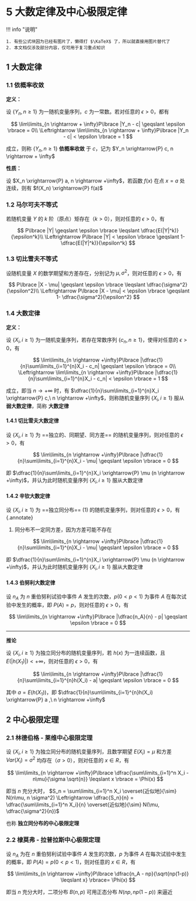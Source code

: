 # 5 大数定律及中心极限定律

<!-- !!! tip "说明"

    本文档正在更新中…… -->

!!! info "说明"

    1. 有些公式块因为已经有图片了，懒得打 $\KaTeX$ 了，所以就直接用图片替代了
    2. 本文档仅涉及部分内容，仅可用于复习重点知识

## 1 大数定律

### 1.1 依概率收敛

**定义：**

设 $\lbrace Y_n, n \geqslant 1 \rbrace$ 为一随机变量序列，$c$ 为一常数。若对任意的 $\epsilon > 0$，都有

$$
\lim\limits_{n \rightarrow + \infty}P\lbrace |Y_n - c| \geqslant \epsilon \rbrace = 0\\
\Leftrightarrow \lim\limits_{n \rightarrow + \infty}P\lbrace |Y_n - c| < \epsilon \rbrace = 1
$$

成立，则称 $\lbrace Y_n, n \geqslant 1 \rbrace$ **依概率收敛** 于 $c$，记为 $Y_n \xrightarrow{P} c, n \rightarrow + \infty$

**性质：**

设 $X_n \xrightarrow{P} a, n \rightarrow +\infty$，若函数 $f(x)$ 在点 $x=a$ 处连续，则有 $f(X_n) \xrightarrow{P} f(a)$

### 1.2 马尔可夫不等式

若随机变量 $Y$ 的 $k$ 阶（原点）矩存在（$k > 0$），则对任意的 $\epsilon > 0$，有

$$
P\lbrace |Y| \geqslant \epsilon \rbrace \leqslant \dfrac{E(|Y|^k)}{\epsilon^k}\\
\Leftrightarrow P\lbrace |Y| < \epsilon \rbrace \geqslant 1- \dfrac{E(|Y|^k)}{\epsilon^k}
$$

### 1.3 切比雪夫不等式

设随机变量 $X$ 的数学期望和方差存在，分别记为 $\mu, \sigma^2$，则对任意的 $\epsilon > 0$，有

$$
P\lbrace |X - \mu| \geqslant \epsilon \rbrace \leqslant \dfrac{\sigma^2}{\epsilon^2}\\
\Leftrightarrow P\lbrace |X - \mu| < \epsilon \rbrace \geqslant 1- \dfrac{\sigma^2}{\epsilon^2}
$$

### 1.4 大数定律

**定义：**

设 $\lbrace X_i,i\geqslant 1\rbrace$ 为一随机变量序列，若存在常数序列 $\lbrace c_n,n \geqslant 1\rbrace$，使得对任意的 $\epsilon > 0$，有

$$
\lim\limits_{n \rightarrow +\infty}P\lbrace |\dfrac{1}{n}\sum\limits_{i=1}^{n}X_i - c_n| \geqslant \epsilon \rbrace = 0\\
\Leftrightarrow \lim\limits_{n \rightarrow +\infty}P\lbrace |\dfrac{1}{n}\sum\limits_{i=1}^{n}X_i - c_n| < \epsilon \rbrace = 1
$$

成立，即当 $n \rightarrow +\infty$ 时，有 $\dfrac{1}{n}\sum\limits_{i=1}^{n}X_i \xrightarrow{P} c,\ n \rightarrow +\infty$，则称随机变量序列 $\lbrace X_i,i\geqslant 1\rbrace$ 服从 **弱大数定律**，简称 **大数定律**

#### 1.4.1 切比雪夫大数定律

设 $\lbrace X_i,i\geqslant 1\rbrace$ 为 ==独立的、同期望、同方差== 的随机变量序列，则对任意的 $\epsilon > 0$，有

$$
\lim\limits_{n \rightarrow +\infty}P\lbrace |\dfrac{1}{n}\sum\limits_{i=1}^{n}X_i - \mu| \geqslant \epsilon \rbrace = 0
$$

即 $\dfrac{1}{n}\sum\limits_{i=1}^{n}X_i \xrightarrow{P} \mu (n \rightarrow +\infty)$，并认为此时随机变量序列 $\lbrace X_i,i\geqslant 1\rbrace$ 服从大数定律

#### 1.4.2 辛钦大数定律

设 $\lbrace X_i,i\geqslant 1\rbrace$ 为 ==独立同分布== (1) 的随机变量序列，则对任意的 $\epsilon > 0$，有
{.annotate}

1. 同分布不一定同方差，因为方差可能不存在

$$
\lim\limits_{n \rightarrow +\infty}P\lbrace |\dfrac{1}{n}\sum\limits_{i=1}^{n}X_i - \mu| \geqslant \epsilon \rbrace = 0
$$

即 $\dfrac{1}{n}\sum\limits_{i=1}^{n}X_i \xrightarrow{P} \mu (n \rightarrow +\infty)$，并认为此时随机变量序列 $\lbrace X_i,i\geqslant 1\rbrace$ 服从大数定律

#### 1.4.3 伯努利大数定律

设 $n_A$ 为 $n$ 重伯努利试验中事件 $A$ 发生的次数，$p(0 < p < 1)$ 为事件 $A$ 在每次试验中发生的概率，即 $P(A) = p$，则对任意的 $\epsilon > 0$，有

$$
\lim\limits_{n \rightarrow +\infty}P\lbrace |\dfrac{n_A}{n} - p| \geqslant \epsilon \rbrace = 0
$$

---

**推论**

设 $\lbrace X_i,i\geqslant 1\rbrace$ 为独立同分布的随机变量序列，若 $h(x)$ 为一连续函数，且 $E(|h(X_1)|) < +\infty$，则对任意的 $\epsilon > 0$，有

$$
\lim\limits_{n \rightarrow +\infty}P\lbrace |\dfrac{1}{n}\sum\limits_{i=1}^{n}h(X_i) - a| \geqslant \epsilon \rbrace = 0
$$

其中 $a = E(h(X_1))$，即 $\dfrac{1}{n}\sum\limits_{i=1}^{n}h(X_i) \xrightarrow{P} a ,\ n \rightarrow +\infty$

## 2 中心极限定理

### 2.1 林德伯格 - 莱维中心极限定理

设 $\lbrace X_i,i\geqslant 1 \rbrace$ 为独立同分布的随机变量序列，且数学期望 $E(X_i) = \mu$ 和方差 $Var(X_i) = \sigma^2$ 均存在（$\sigma > 0$），则对任意的 $x \in R$，有

$$
\lim\limits_{n \rightarrow +\infty}P\lbrace \dfrac{\sum\limits_{i=1}^n X_i - n\mu}{\sigma \sqrt{n}} \leqslant x \rbrace = \Phi(x)
$$

即当 $n$ 充分大时， $S_n = \sum\limits_{i=1}^n X_i \overset{近似地}{\sim} N(n\mu, n \sigma^2) \Leftrightarrow \dfrac{S_n}{n} = \dfrac{\sum\limits_{i=1}^n X_i}{n} \overset{近似地}{\sim} N(\mu, \dfrac{\sigma^2}{n})$

也称 **独立同分布的中心极限定理**

### 2.2 棣莫弗 - 拉普拉斯中心极限定理

设 $n_A$ 为在 $n$ 重伯努利试验中事件 $A$ 发生的次数，$p$ 为事件 $A$ 在每次试验中发生的概率，即 $P(A) = p(0 < p < 1)$，则对任意的 $x \in R$，有

$$
\lim\limits_{n \rightarrow +\infty}P\lbrace \dfrac{n_A - np}{\sqrt{np(1-p)} \leqslant x} \rbrace= \Phi(x)
$$

即当 $n$ 充分大时，二项分布 $B(n,p)$ 可用正态分布 $N(np, np(1-p))$ 来逼近